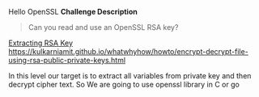  Hello OpenSSL
**Challenge Description**
>  Can you read and use an OpenSSL RSA key?

[Extracting RSA Key](https://stackoverflow.com/questions/10271197/how-to-extract-public-key-using-openssl)
https://kulkarniamit.github.io/whatwhyhow/howto/encrypt-decrypt-file-using-rsa-public-private-keys.html

In this level our target is to extract all variables from private key and then decrypt cipher text.
So We are going to use openssl library in C or go
